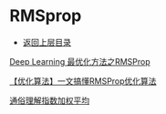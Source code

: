 # RMSprop

* [返回上层目录](../offline-learning.md)





[Deep Learning 最优化方法之RMSProp](https://blog.csdn.net/bvl10101111/article/details/72616378)

[【优化算法】一文搞懂RMSProp优化算法](https://zhuanlan.zhihu.com/p/34230849)

[通俗理解指数加权平均](https://zhuanlan.zhihu.com/p/29895933)
